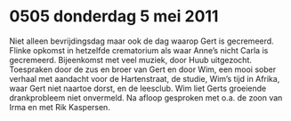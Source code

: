 # 0505 donderdag 5 mei 2011
Niet alleen bevrijdingsdag maar ook de dag waarop Gert is gecremeerd. Flinke opkomst in hetzelfde crematorium als waar Anne’s nicht Carla is gecremeerd. Bijeenkomst met veel muziek, door Huub uitgezocht. Toespraken door de zus en broer van Gert en door Wim, een mooi sober verhaal met aandacht voor de Hartenstraat, de studie, Wim’s tijd in Afrika, waar Gert niet naartoe dorst, en de leesclub. Wim liet Gerts groeiende drankprobleem niet onvermeld. Na afloop gesproken met o.a. de zoon van Irma en met Rik Kaspersen.